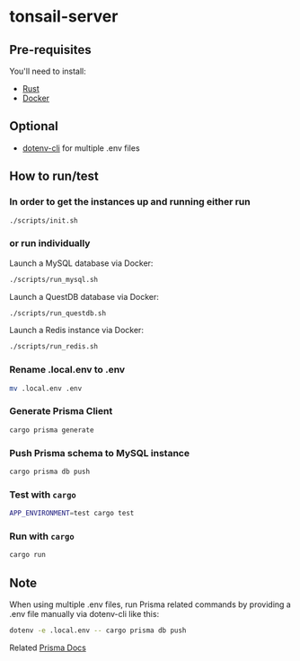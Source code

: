 # tonsail-server

## Pre-requisites

You'll need to install:

- [Rust](https://www.rust-lang.org/tools/install)
- [Docker](https://docs.docker.com/get-docker/)

## Optional

- [dotenv-cli](https://github.com/entropitor/dotenv-cli) for multiple .env files

## How to run/test

### In order to get the instances up and running either run

```bash
./scripts/init.sh
```

### or run individually

Launch a MySQL database via Docker:

```bash
./scripts/run_mysql.sh
```

Launch a QuestDB database via Docker:

```bash
./scripts/run_questdb.sh
```

Launch a Redis instance via Docker:

```bash
./scripts/run_redis.sh
```

### Rename .local.env to .env

```bash
mv .local.env .env
```

### Generate Prisma Client

```bash
cargo prisma generate
```

### Push Prisma schema to MySQL instance

```bash
cargo prisma db push
```

### Test with `cargo`

```bash
APP_ENVIRONMENT=test cargo test
```

### Run with `cargo`

```bash
cargo run
```

## Note

When using multiple .env files, run Prisma related commands by providing a .env file
manually via dotenv-cli like this:

```bash
dotenv -e .local.env -- cargo prisma db push
```

Related [Prisma Docs](https://www.prisma.io/docs/guides/development-environment/environment-variables/using-multiple-env-files)
